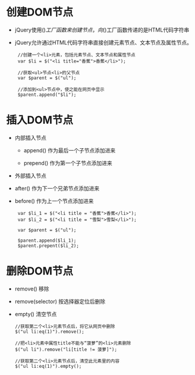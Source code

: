 # 创建DOM节点

 - jQuery使用$()工厂函数来创建节点，向$()工厂函数传递的是HTML代码字符串

 - jQuery允许通过HTML代码字符串直接创建元素节点、文本节点及属性节点。

        //创建一个<li>元素，包括元素节点、文本节点和属性节点
        var $li = $("<li title="香蕉">香蕉</li>");

        //获取<ul>节点<li>的父节点
        var $parent = $("ul");

        //添加到<ul>节点中，使之能在网页中显示
        $parent.append("$li");

# 插入DOM节点

 - 内部插入节点

   - append() 作为最后一个子节点添加进来
   
   - prepend() 作为第一个子节点添加进来

 - 外部插入节点
 
  - after() 作为下一个兄弟节点添加进来

  - before() 作为上一个节点添加进来

         var $li_1 = $("<li title = "香蕉">香蕉</li>");
         var $li_2 = $("<li title = "雪梨">雪梨</li>");

         var $parent = $("ul");

         $parent.append($li_1);
         $parent.prepent($li_2);

# 删除DOM节点

 - remove() 移除
 - remove(selector) 按选择器定位后删除
 - empty() 清空节点

       //获取第二个<li>元素节点后，将它从网页中删除
       $("ul li:eq(1)").remove();

       //把<li>元素中属性title不能与“菠萝”的<li>元素删除
       $("ul li").remove("li[title != 菠萝]");

       //获取第二个<li>元素节点后，清空此元素里的内容
       $("ul li:eq(1)").empty();
        



  